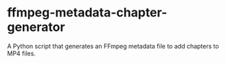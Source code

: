 # ffmpeg-metadata-chapter-generator
A Python script that generates an FFmpeg metadata file to add chapters to MP4 files.
